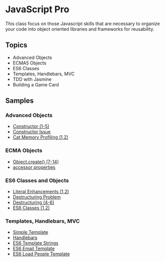 JavaScript Pro
==============
This class focus on those Javascript skills that are necessary to organize your code into object oriented libraries
and frameworks for reusability.

Topics
------
* Advanced Objects
* ECMA5 Objects
* ES6 Classes
* Templates, Handlebars, MVC
* TDD with Jasmine
* Building a Game Card

Samples
-------

### Advanced Objects

* [Constructor (1-5)](http://jsbin.com/EtOsOMUQ/1/edit?js,console)
* [Constructor Issue](http://jsbin.com/EtOsOMUQ/49/edit?js,console)
* [Cat Memory Profiling (1,2)](http://jsbin.com/satolo/1/edit?html,js,output)

### ECMA Objects

* [Object.create() (7-14)](http://jsbin.com/veje/7/edit?js,console)
* [accessor properties](http://jsbin.com/gozim/5/edit?js,console)

### ES6 Classes and Objects

* [Literal Enhancements (1,2)](http://jsbin.com/sesate/1/edit?js,console)
* [Destructuring Problem](http://jsbin.com/kizoto/edit?js,console)
* [Destructuring (4-6)](http://jsbin.com/kizoto/4/edit?js,console)
* [ES6 Classes (1,2)](http://jsbin.com/jakupu/1/edit?js,console)

### Templates, Handlebars, MVC

* [Simple Template](http://jsbin.com/suceh/2/edit?html,js,output)
* [Handlebars](http://jsbin.com/cahewo/2/edit?js,output)
* [ES6 Template Strings](http://jsbin.com/nijalos/2/edit?js,console)
* [ES6 Email Template](http://jsbin.com/bopedu/1/edit?js,console)
* [ES6 Load People Template](http://jsbin.com/bopedu/2/edit?js,console)

